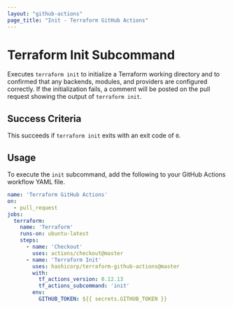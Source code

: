```yaml
---
layout: "github-actions"
page_title: "Init - Terraform GitHub Actions"
---
```


# Terraform Init Subcommand

Executes `terraform init` to initialize a Terraform working directory and to confirmed that any backends, modules, and providers are configured correctly. If the initialization fails, a comment will be posted on the pull request showing the output of `terraform init`.

## Success Criteria

This succeeds if `terraform init` exits with an exit code of `0`.

## Usage

To execute the `init` subcommand, add the following to your GitHub Actions workflow YAML file.

```yaml
name: 'Terraform GitHub Actions'
on:
  - pull_request
jobs:
  terraform:
    name: 'Terraform'
    runs-on: ubuntu-latest
    steps:
      - name: 'Checkout'
        uses: actions/checkout@master
      - name: 'Terraform Init'
        uses: hashicorp/terraform-github-actions@master
        with:
          tf_actions_version: 0.12.13
          tf_actions_subcommand: 'init'
        env:
          GITHUB_TOKEN: ${{ secrets.GITHUB_TOKEN }}
```
